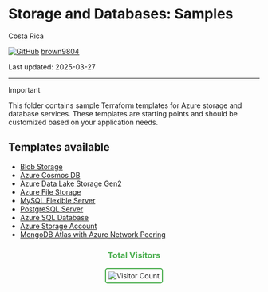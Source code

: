 # Storage and Databases: Samples

Costa Rica

[![GitHub](https://img.shields.io/badge/--181717?logo=github&logoColor=ffffff)](https://github.com/)
[brown9804](https://github.com/brown9804)

Last updated: 2025-03-27

------------------------------------------

> [!IMPORTANT]
> This folder contains sample Terraform templates for Azure storage and database services. These templates are starting points and should be customized based on your application needs.

## Templates available

- [Blob Storage](./blob-storage)
- [Azure Cosmos DB](./cosmos-db)
- [Azure Data Lake Storage Gen2](./data-lake-storage)
- [Azure File Storage](./file-storage)
- [MySQL Flexible Server](./mysql-flexible-server)
- [PostgreSQL Server](./postgresql)
- [Azure SQL Database](./sql-database)
- [Azure Storage Account](./storage-account)
- [MongoDB Atlas with Azure Network Peering](./mongo-atlas)

<div align="center">
  <h3 style="color: #4CAF50;">Total Visitors</h3>
  <img src="https://profile-counter.glitch.me/brown9804/count.svg" alt="Visitor Count" style="border: 2px solid #4CAF50; border-radius: 5px; padding: 5px;"/>
</div>
